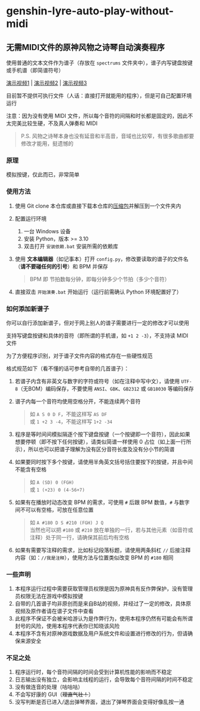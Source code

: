 # genshin-lyre-auto-play-without-midi

## 无需MIDI文件的原神风物之诗琴自动演奏程序

使用普通的文本文件作为谱子（存放在 `spectrums` 文件夹中），谱子内写键盘按键或手机谱（即简谱符号）

[演示视频1](https://www.bilibili.com/video/BV1C3411C7n6/) | [演示视频2](https://www.bilibili.com/video/BV1dT4y1o7dY/) | [演示视频3](https://www.bilibili.com/video/BV1Bq4y157Ke/)

目前暂不提供可执行文件（人话：直接打开就能用的程序），但是可自己配置环境运行

注意：因为没有使用 MIDI 文件，所以每个音符的间隔和时长都是固定的，因此不太完美比较生硬，不及真人弹奏和 MIDI

> P.S. 风物之诗琴本身也没有延音和半高音，音域也比较窄，有很多歌曲都要修改才能用，挺遗憾的

### 原理

模拟按键，仅此而已，非常简单

### 使用方法

1. 使用 Git clone 本仓库或直接下载本仓库的[压缩包](https://github.com/Redlnn/genshin-lyre-auto-play-without-midi/archive/refs/heads/master.zip)并解压到一个文件夹内
2. 配置运行环境

   1. 一台 Windows 设备  
   2. 安装 Python，版本 >= 3.10  
   3. 双击打开 `安装依赖.bat` 安装所需的依赖库

3. 使用 __文本编辑器__（如记事本）打开 `config.py`，修改要读取的谱子的文件名（__请不要碰任何的引号__）和 BPM 并保存

   > BPM 即 节拍数每分钟，即每分钟多少个节拍（多少个音符）

4. 直接双击 `开始演奏.bat` 开始运行（运行前需确认 Python 环境配置好了）

### 如何添加新谱子

你可以自行添加新谱子，但对于网上别人的谱子需要进行一定的修改才可以使用

支持写键盘按键和具体的音符（即所谓的手机谱，如 `+1 2 -3`），不支持读 MIDI 文件

为了方便程序识别，对于谱子文件内容的格式存在一些硬性规范

格式规范如下（看不懂的话可参考自带的几首谱子）：

1. 若谱子内含有非英文与数字的字符或符号（如在注释中写中文），请使用 `UTF-8`（无BOM）编码保存，不要使用 `ANSI`、`GBK`、`GB2312` 或 `GB18030` 等编码保存
2. 谱子内每一个音符均使用空格分开，不能连续两个音符

   > 如 `A S 0 D F`，不能这样写 `AS DF`  
   > 或 `1 +2 3 -4`，不能这样写 `1+2 -34`

3. 程序是等时间间模拟隔逐个按下键盘按键（一个按键即一个音符），因此如果想要停顿（即不按下任何按键），请类似简谱一样使用 0 占位（如上面一行所示），所以也可以把谱子理解为没有区分音符长度及没有分小节的简谱
4. 如果要同时按下多个按键，请使用半角英文括号括住要按下的按键，并且中间不能含有空格

   > 如 `A (SD) 0 (FGH)`  
   > 或 `1 (+23) 0 (4-56+7)`

5. 如果有在播放时动态改变 BPM 的需求，可使用 `#` 后跟 BPM 数值，`#` 与数字间不可以有空格，可放在任意位置

   > 如 `A #180 D S #210 (FGH) J Q`  
   > 当然也可以把 `#180` 或 `#210` 放在单独的一行，若与其他元素（如音符或注释）处于同一行，请确保其前后均有空格

6. 如果有需要写注释的需求，比如标记段落标题，请使用两条斜杠 `//` 后接注释内容（如：`//我是注释`），使用方法与位置类似改变 BPM 的 `#180` 相同

### 一些声明

1. 本程序运行过程中需要获取管理员权限是因为原神具有反作弊保护，没有管理员权限无法在游戏中模拟按键
2. 自带的几首谱子均非原创而是来自B站的视频，并经过了一定的修改，具体原视频及原作者请在谱子文件中查看
3. 此程序不保证不会被米哈游认为是作弊行为，使用本程序仍然有可能会有所谓封号的风险，使用本程序代表你已知晓该风险
4. 本程序不含有对原神游戏数据及用户系统文件和设置进行修改的行为，但请确保来源安全


### 不足之处

1. 程序运行时，每个音符间隔的时间会受到计算机性能的影响而不稳定
2. 日志输出没有独立，会影响主线程的运行，会导致每个音符间隔的时间不稳定
3. 没有做连音的处理（咕咕咕）
4. 不会写好康的 GUI（~~理直气壮！~~）
5. 没写判断是否已进入/退出弹琴界面，退出了弹琴界面会变得好像乱按一通
